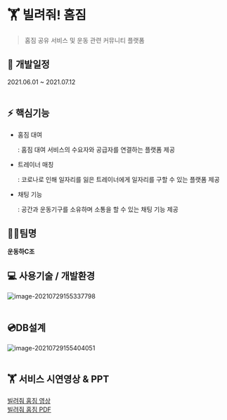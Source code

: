 # 🏋️‍ 빌려줘! 홈짐

> 홈짐 공유 서비스 및 운동 관련 커뮤니티 플랫폼
> <br>


## :calendar: 개발일정

2021.06.01 ~ 2021.07.12
<br><br>

## :zap: 핵심기능

- 홈짐 대여

  : 홈짐 대여 서비스의 수요자와 공급자를 연결하는 플랫폼 제공

- 트레이너 매칭

  : 코로나로 인해 일자리를 잃은 트레이너에게 일자리를 구할 수 있는 플랫폼 제공

- 채팅 기능

  : 공간과 운동기구를 소유하며 소통을 할 수 있는 채팅 기능 제공
  <br>


## 👩‍💻팀명 

**운동하C조**
<br>


## 💻 사용기술 / 개발환경

![image-20210729155337798](C:\Users\YIM\AppData\Roaming\Typora\typora-user-images\image-20210729155337798.png)
<br><br>


## 💿DB설계

![image-20210729155404051](C:\Users\YIM\AppData\Roaming\Typora\typora-user-images\image-20210729155404051.png)
<br><br>


## 🏋️‍ 서비스 시연영상 & PPT

[빌려줘 홈짐 영상]<br>
[빌려줘 홈짐 PDF]
<br>

[빌려줘 홈짐 영상]:https://youtu.be/tjXGswDaIF0
[빌려줘 홈짐 PDF]:https://YIM-SSOO.github.io